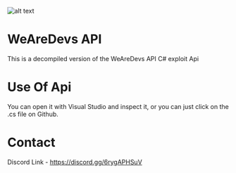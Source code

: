 ![alt text](https://i.imgur.com/zJDwwTB.png)

# WeAreDevs API

This is a decompiled version of the WeAreDevs API C# exploit Api

# Use Of Api

You can open it with Visual Studio and inspect it,
or you can just click on the .cs file on Github.

# Contact

Discord Link - https://discord.gg/6rygAPHSuV

